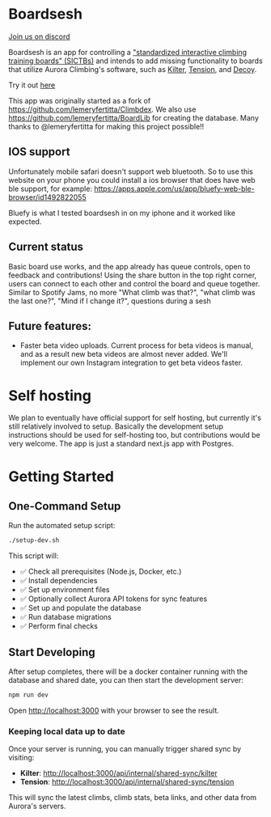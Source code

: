 # Boardsesh

[Join us on discord](https://discord.gg/YXA8GsXfQK)

Boardsesh is an app for controlling a ["standardized interactive climbing training boards" (SICTBs)](https://gearjunkie.com/climbing/kilter-moon-grasshopper-more-interactive-climbing-training-boards-explained) and intends to add missing functionality to boards that utilize Aurora Climbing's software, such as [Kilter](https://settercloset.com/pages/the-kilter-board),
[Tension](https://tensionclimbing.com/product/tension-board-sets/), and [Decoy](https://decoy-holds.com/pages/decoy-board).

Try it out [here](https://www.boardsesh.com/)

This app was originally started as a fork of https://github.com/lemeryfertitta/Climbdex.
We also use https://github.com/lemeryfertitta/BoardLib for creating the database.
Many thanks to @lemeryfertitta for making this project possible!!

## IOS support

Unfortunately mobile safari doesn't support web bluetooth. So to use this website on your phone you could install a ios browser that does have web ble support, for example: https://apps.apple.com/us/app/bluefy-web-ble-browser/id1492822055

Bluefy is what I tested boardsesh in on my iphone and it worked like expected.

## Current status

Basic board use works, and the app already has queue controls, open to feedback and contributions!
Using the share button in the top right corner, users can connect to each other and control the board and queue together.
Similar to Spotify Jams, no more "What climb was that?", "what climb was the last one?", "Mind if I change it?", questions during a sesh

## Future features:

- Faster beta video uploads. Current process for beta videos is manual, and as a result new beta videos are almost never added. We'll implement our own Instagram integration to get beta videos faster.

# Self hosting

We plan to eventually have official support for self hosting, but currently it's still relatively involved to setup. Basically the development setup instructions should be used
for self-hosting too, but contributions would be very welcome.
The app is just a standard next.js app with Postgres.

# Getting Started

## One-Command Setup

Run the automated setup script:

```bash
./setup-dev.sh
```

This script will:
- ✅ Check all prerequisites (Node.js, Docker, etc.)
- ✅ Install dependencies
- ✅ Set up environment files
- ✅ Optionally collect Aurora API tokens for sync features
- ✅ Set up and populate the database
- ✅ Run database migrations
- ✅ Perform final checks

## Start Developing

After setup completes, there will be a docker container running with the database and shared date, you can then start the development server:

```bash
npm run dev
```

Open [http://localhost:3000](http://localhost:3000) with your browser to see the result.

### Keeping local data up to date

Once your server is running, you can manually trigger shared sync by visiting:
- **Kilter**: [http://localhost:3000/api/internal/shared-sync/kilter](http://localhost:3000/api/internal/shared-sync/kilter)
- **Tension**: [http://localhost:3000/api/internal/shared-sync/tension](http://localhost:3000/api/internal/shared-sync/tension)

This will sync the latest climbs, climb stats, beta links, and other data from Aurora's servers.
